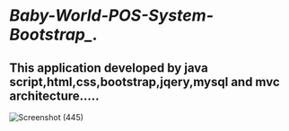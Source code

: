 # *Baby-World-POS-System-Bootstrap_.*
## This application developed by java script,html,css,bootstrap,jqery,mysql and mvc architecture.....

![Screenshot (445)](https://user-images.githubusercontent.com/91422385/189728928-55bc0030-531d-4e6a-9d6f-b55ff60ebaf2.png)



